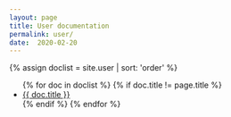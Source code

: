 ```yaml
---
layout: page
title: User documentation
permalink: user/
date:  2020-02-20
---
```


{% assign doclist = site.user | sort: 'order' %}
<ul>
    {% for doc in doclist %}
        {% if doc.title != page.title %}
            <li><a href="{{ doc.url }}">{{ doc.title }}</a></li>
        {% endif %}
    {% endfor %}
</ul>
